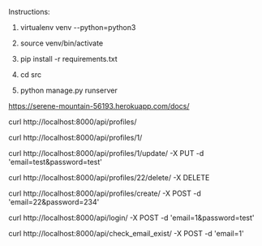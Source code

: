 Instructions:

1. virtualenv venv --python=python3

2. source venv/bin/activate

3. pip install -r requirements.txt

4. cd src

5. python manage.py runserver

https://serene-mountain-56193.herokuapp.com/docs/

curl http://localhost:8000/api/profiles/

curl http://localhost:8000/api/profiles/1/

curl http://localhost:8000/api/profiles/1/update/ -X PUT -d 'email=test&password=test'

curl http://localhost:8000/api/profiles/22/delete/ -X DELETE

curl http://localhost:8000/api/profiles/create/ -X POST -d 'email=22&password=234'

curl http://localhost:8000/api/login/ -X POST -d 'email=1&password=test'

curl http://localhost:8000/api/check_email_exist/ -X POST -d 'email=1'


